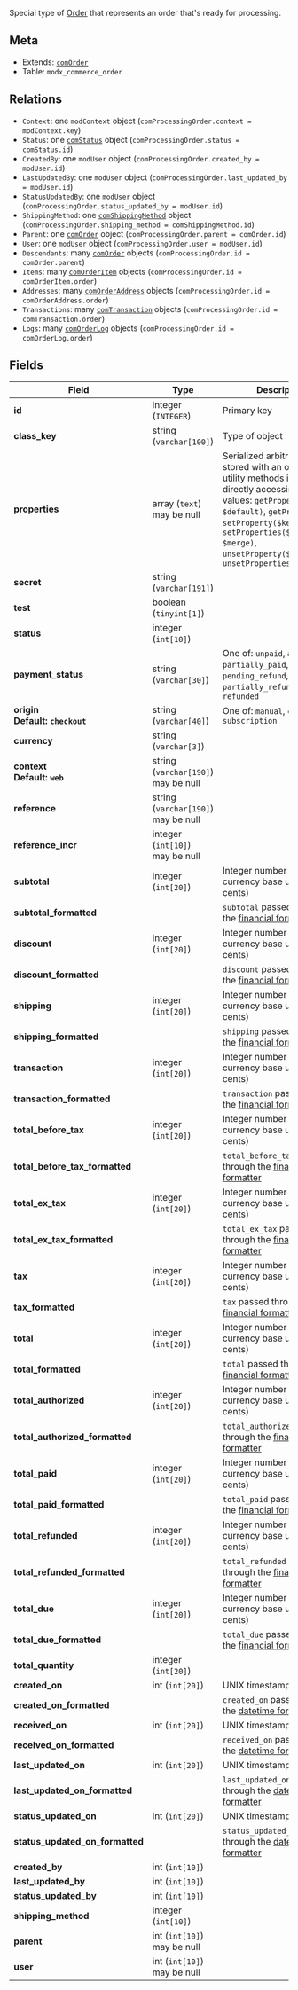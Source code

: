 Special type of [Order](comOrder) that represents an order that's ready for processing.

## Meta

- Extends: [`comOrder`](comOrder)
- Table: `modx_commerce_order`

## Relations

- `Context`: one `modContext` object (`comProcessingOrder.context = modContext.key`)
- `Status`: one [`comStatus`](comStatus) object (`comProcessingOrder.status = comStatus.id`)
- `CreatedBy`: one `modUser` object (`comProcessingOrder.created_by = modUser.id`)
- `LastUpdatedBy`: one `modUser` object (`comProcessingOrder.last_updated_by = modUser.id`)
- `StatusUpdatedBy`: one `modUser` object (`comProcessingOrder.status_updated_by = modUser.id`)
- `ShippingMethod`: one [`comShippingMethod`](comShippingMethod) object (`comProcessingOrder.shipping_method = comShippingMethod.id`)
- `Parent`: one [`comOrder`](comOrder) object (`comProcessingOrder.parent = comOrder.id`)
- `User`: one `modUser` object (`comProcessingOrder.user = modUser.id`)
- `Descendants`: many [`comOrder`](comOrder) objects (`comProcessingOrder.id = comOrder.parent`)
- `Items`: many [`comOrderItem`](comOrderItem) objects (`comProcessingOrder.id = comOrderItem.order`)
- `Addresses`: many [`comOrderAddress`](comOrderAddress) objects (`comProcessingOrder.id = comOrderAddress.order`)
- `Transactions`: many [`comTransaction`](comTransaction) objects (`comProcessingOrder.id = comTransaction.order`)
- `Logs`: many [`comOrderLog`](comOrderLog) objects (`comProcessingOrder.id = comOrderLog.order`)

## Fields


| Field | Type | Description |
| ----- | ---- | ----------- |
| **id** | integer (`INTEGER`) | Primary key |
| **class_key** | string (`varchar[100]`) | Type of object |
| **properties** | array (`text`)<br>may be null | Serialized arbitrary data stored with an object. Use utility methods instead of directly accessing these values: `getProperty($key, $default)`, `getProperties()`, `setProperty($key, $value)`, `setProperties($properties, $merge)`, `unsetProperty($key)`, `unsetProperties($keys)` |
| **secret** | string (`varchar[191]`) |  |
| **test** | boolean (`tinyint[1]`) |  |
| **status** | integer (`int[10]`) |  |
| **payment_status** | string (`varchar[30]`) | One of: `unpaid`, `authorized`, `partially_paid`, `paid`, `pending_refund`, `partially_refunded`, `refunded` |
| **origin<br>Default: `checkout`** | string (`varchar[40]`) | One of: `manual`, `checkout`, `subscription`  |
| **currency** | string (`varchar[3]`) |  |
| **context<br>Default: `web`** | string (`varchar[190]`)<br>may be null |  |
| **reference** | string (`varchar[190]`)<br>may be null |  |
| **reference_incr** | integer (`int[10]`)<br>may be null |  |
| **subtotal** | integer (`int[20]`) | Integer number in the currency base unit (e.g. cents) |
| **subtotal_formatted** |  | `subtotal` passed through the [financial formatter](../Formatters/financial) |
| **discount** | integer (`int[20]`) | Integer number in the currency base unit (e.g. cents) |
| **discount_formatted** |  | `discount` passed through the [financial formatter](../Formatters/financial) |
| **shipping** | integer (`int[20]`) | Integer number in the currency base unit (e.g. cents) |
| **shipping_formatted** |  | `shipping` passed through the [financial formatter](../Formatters/financial) |
| **transaction** | integer (`int[20]`) | Integer number in the currency base unit (e.g. cents) |
| **transaction_formatted** |  | `transaction` passed through the [financial formatter](../Formatters/financial) |
| **total_before_tax** | integer (`int[20]`) | Integer number in the currency base unit (e.g. cents) |
| **total_before_tax_formatted** |  | `total_before_tax` passed through the [financial formatter](../Formatters/financial) |
| **total_ex_tax** | integer (`int[20]`) | Integer number in the currency base unit (e.g. cents) |
| **total_ex_tax_formatted** |  | `total_ex_tax` passed through the [financial formatter](../Formatters/financial) |
| **tax** | integer (`int[20]`) | Integer number in the currency base unit (e.g. cents) |
| **tax_formatted** |  | `tax` passed through the [financial formatter](../Formatters/financial) |
| **total** | integer (`int[20]`) | Integer number in the currency base unit (e.g. cents) |
| **total_formatted** |  | `total` passed through the [financial formatter](../Formatters/financial) |
| **total_authorized** | integer (`int[20]`) | Integer number in the currency base unit (e.g. cents) |
| **total_authorized_formatted** |  | `total_authorized` passed through the [financial formatter](../Formatters/financial) |
| **total_paid** | integer (`int[20]`) | Integer number in the currency base unit (e.g. cents) |
| **total_paid_formatted** |  | `total_paid` passed through the [financial formatter](../Formatters/financial) |
| **total_refunded** | integer (`int[20]`) | Integer number in the currency base unit (e.g. cents) |
| **total_refunded_formatted** |  | `total_refunded` passed through the [financial formatter](../Formatters/financial) |
| **total_due** | integer (`int[20]`) | Integer number in the currency base unit (e.g. cents) |
| **total_due_formatted** |  | `total_due` passed through the [financial formatter](../Formatters/financial) |
| **total_quantity** | integer (`int[20]`) |  |
| **created_on** | int (`int[20]`) | UNIX timestamp |
| **created_on_formatted** |  | `created_on` passed through the [datetime formatter](../Formatters/datetime) |
| **received_on** | int (`int[20]`) | UNIX timestamp |
| **received_on_formatted** |  | `received_on` passed through the [datetime formatter](../Formatters/datetime) |
| **last_updated_on** | int (`int[20]`) | UNIX timestamp |
| **last_updated_on_formatted** |  | `last_updated_on` passed through the [datetime formatter](../Formatters/datetime) |
| **status_updated_on** | int (`int[20]`) | UNIX timestamp |
| **status_updated_on_formatted** |  | `status_updated_on` passed through the [datetime formatter](../Formatters/datetime) |
| **created_by** | int (`int[10]`) |  |
| **last_updated_by** | int (`int[10]`) |  |
| **status_updated_by** | int (`int[10]`) |  |
| **shipping_method** | integer (`int[10]`) |  |
| **parent** | int (`int[10]`)<br>may be null |  |
| **user** | int (`int[10]`)<br>may be null |  |
